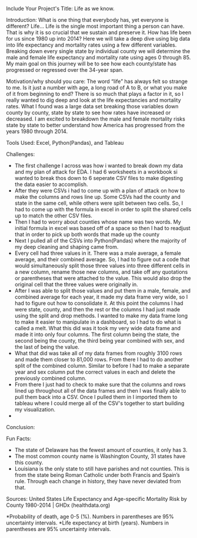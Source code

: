 Include Your Project's Title: 
Life as we know.

Introduction:
What is one thing that everybody has, yet everyone is different? 
Life… Life is the single most important thing a person can have. That is 
why it is so crucial that we sustain and preserve it. How has life been 
for us since 1980 up into 2014? Here we will take a deep dive using big 
data into life expectancy and mortality rates using a few different 
variables. Breaking down every single state by individual county we will 
determine the male and female life expectancy and mortality rate using ages 
0 through 85. My main goal on this journey will be to see how each 
county/state has progressed or regressed over the 34-year span. 


Motivation/why should you care:
The word “life” has always felt so strange to me. Is it just a number with 
age, a long road of A to B, or what you make of it from beginning to end? 
There is so much that plays a factor in it, so I really wanted to dig deep
and look at the life expectancies and mortality rates. What I found was a 
large data set breaking those variables down county by county, state by 
state to see how rates have increased or decreased. I am excited to
breakdown the male and female mortality risks state by state to better
understand how America has progressed from the years 1980 through 2014.

Tools Used:
Excel, Python(Pandas), and Tableau


Challenges: 
- The first challenge I across was how i wanted to break down my data and my 
plan of attack for EDA. I had 6 worksheets in a workbook si wanted to break 
thos down to 6 seperate CSV files to make digesting the data easier to
accomplish.
- After they were CSVs i had to come up with a plan of attack on how to make
the columns and rows line up. Some CSVs had the county and state in the 
same cell, while others were split between two cells. So, I had to come 
up with the formula in excel in order to split the shared cells up to
match the other CSV files.
- Then I had to worry about counties whose name was two words. My initial
 formula in excel was based off of a space so then I had to readjust that
 in order to pick up both words that made up the county
- Next I pulled all of the CSVs into Python(Pandas) where the majority
 of my deep cleaning and shaping came from.
- Every cell had three values in it. There was a male average, a female
average, and their combined average. So, I had to figure out a code 
that would simultaneously split those three values into three different
cells in a new column, rename those new columns, and take off any 
quotations or parentheses that were attached to the value. This would 
also drop the original cell that the three values were originally in.
- After I was able to split those values and put them in a male, female,
and combined average for each year, it made my data frame very wide, so I
had to figure out how to consolidate it. At this point the columns I had 
were state, county, and then the rest or the columns I had just made using 
the split and drop methods. I wanted to make my data frame long to make it 
easier to manipulate in a dashboard, so I had to do what is called a melt. 
What this did was it took my very wide data frame and made it into only four 
columns. The first column being the state, the second being the county, the 
third being year combined with sex, and the last of being the value.
- What that did was take all of my data frames from roughly 3100 rows 
and made them closer to 81,000 rows. From there I had to do another 
split of the combined column. Similar to before I had to make a separate
year and sex column put the correct values in each and delete the previously
combined column.
- From there I just had to check to make sure that the columns and rows 
lined up throughout all of the data frames and then I was finally able to 
pull them back into a CSV. Once I pulled them in I imported them to tableau 
where I could merge all of the CSV's together to start building my 
visualization.
-

Conclusion:


Fun Facts:
- The state of Delaware has the fewest amount of counties, it only has 3.
- The most common county name is Washington County, 31 states have this county.
- Louisiana is the only state to still have parishes and not counties. This is 
from the state being Roman Catholic under both Francis and Spain’s rule.
Through each change in history, they have never deviated from that.

Sources:
United States Life Expectancy and Age-specific Mortality Risk by County 1980-2014 | GHDx (healthdata.org)




 

*Probability of death, age 0-5 (%). Numbers in parentheses are 95% uncertainty intervals.
*Life expectancy at birth (years). Numbers in parentheses are 95% uncertainty intervals.

